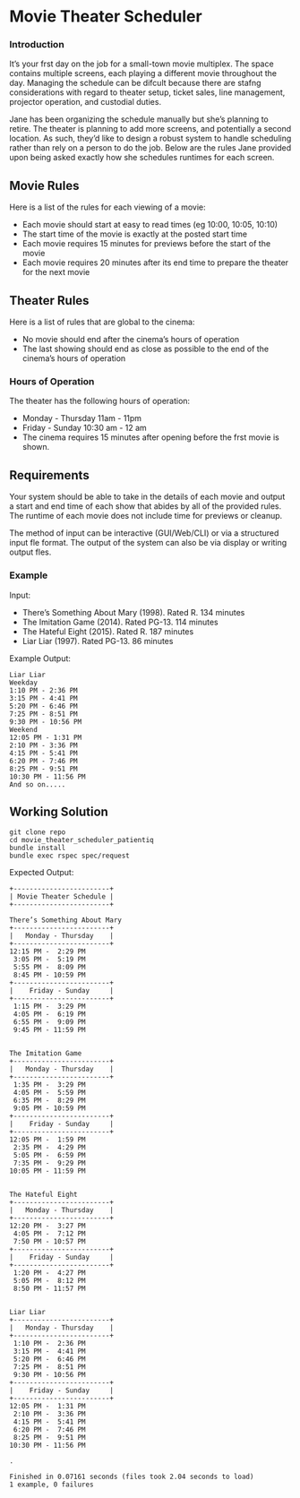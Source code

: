 # Movie Theater Scheduler

### Introduction

It’s your frst day on the job for a small-town movie multiplex. The space contains multiple
screens, each playing a different movie throughout the day. Managing the schedule can be
difcult because there are stafng considerations with regard to theater setup, ticket sales, line
management, projector operation, and custodial duties.

Jane has been organizing the schedule manually but she’s planning to retire. The theater is
planning to add more screens, and potentially a second location. As such, they’d like to design
a robust system to handle scheduling rather than rely on a person to do the job. Below are the
rules Jane provided upon being asked exactly how she schedules runtimes for each screen.

## Movie Rules
Here is a list of the rules for each viewing of a movie:
* Each movie should start at easy to read times (eg 10:00, 10:05, 10:10)
* The start time of the movie is exactly at the posted start time
* Each movie requires 15 minutes for previews before the start of the movie
* Each movie requires 20 minutes after its end time to prepare the theater for the
next movie

## Theater Rules
Here is a list of rules that are global to the cinema:
* No movie should end after the cinema’s hours of operation
* The last showing should end as close as possible to the end of the cinema’s hours
of operation

### Hours of Operation

The theater has the following hours of operation:
* Monday - Thursday 11am - 11pm
* Friday - Sunday 10:30 am - 12 am
* The cinema requires 15 minutes after opening before the frst movie is shown.

## Requirements
Your system should be able to take in the details of each movie and output a start and end time of each show that abides by all of the provided rules. The runtime of each movie does
not include time for previews or cleanup.

The method of input can be interactive (GUI/Web/CLI) or via a structured input fle format. The
output of the system can also be via display or writing output fles.

### Example
Input:
* There’s Something About Mary (1998). Rated R. 134 minutes
* The Imitation Game (2014). Rated PG-13. 114 minutes
* The Hateful Eight (2015). Rated R. 187 minutes
* Liar Liar (1997). Rated PG-13. 86 minutes

Example Output:
```
Liar Liar
Weekday
1:10 PM - 2:36 PM
3:15 PM - 4:41 PM
5:20 PM - 6:46 PM
7:25 PM - 8:51 PM
9:30 PM - 10:56 PM
Weekend
12:05 PM - 1:31 PM
2:10 PM - 3:36 PM
4:15 PM - 5:41 PM
6:20 PM - 7:46 PM
8:25 PM - 9:51 PM
10:30 PM - 11:56 PM
And so on.....
```

## Working Solution

```
git clone repo
cd movie_theater_scheduler_patientiq
bundle install
bundle exec rspec spec/request
```

Expected Output:
```
+------------------------+
| Movie Theater Schedule |
+------------------------+

There’s Something About Mary
+------------------------+
|   Monday - Thursday    |
+------------------------+
12:15 PM -  2:29 PM
 3:05 PM -  5:19 PM
 5:55 PM -  8:09 PM
 8:45 PM - 10:59 PM
+------------------------+
|    Friday - Sunday     |
+------------------------+
 1:15 PM -  3:29 PM
 4:05 PM -  6:19 PM
 6:55 PM -  9:09 PM
 9:45 PM - 11:59 PM


The Imitation Game
+------------------------+
|   Monday - Thursday    |
+------------------------+
 1:35 PM -  3:29 PM
 4:05 PM -  5:59 PM
 6:35 PM -  8:29 PM
 9:05 PM - 10:59 PM
+------------------------+
|    Friday - Sunday     |
+------------------------+
12:05 PM -  1:59 PM
 2:35 PM -  4:29 PM
 5:05 PM -  6:59 PM
 7:35 PM -  9:29 PM
10:05 PM - 11:59 PM


The Hateful Eight
+------------------------+
|   Monday - Thursday    |
+------------------------+
12:20 PM -  3:27 PM
 4:05 PM -  7:12 PM
 7:50 PM - 10:57 PM
+------------------------+
|    Friday - Sunday     |
+------------------------+
 1:20 PM -  4:27 PM
 5:05 PM -  8:12 PM
 8:50 PM - 11:57 PM


Liar Liar
+------------------------+
|   Monday - Thursday    |
+------------------------+
 1:10 PM -  2:36 PM
 3:15 PM -  4:41 PM
 5:20 PM -  6:46 PM
 7:25 PM -  8:51 PM
 9:30 PM - 10:56 PM
+------------------------+
|    Friday - Sunday     |
+------------------------+
12:05 PM -  1:31 PM
 2:10 PM -  3:36 PM
 4:15 PM -  5:41 PM
 6:20 PM -  7:46 PM
 8:25 PM -  9:51 PM
10:30 PM - 11:56 PM

.

Finished in 0.07161 seconds (files took 2.04 seconds to load)
1 example, 0 failures
